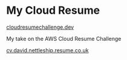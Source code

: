 # My Cloud Resume
[cloudresumechallenge.dev](https://cloudresumechallenge.dev/instructions)

My take on the AWS Cloud Resume Challenge

[cv.david.nettleship.resume.co.uk](https://cv.david-nettleship.co.uk/index.html)